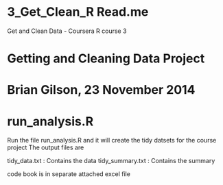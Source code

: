 3_Get_Clean_R  Read.me
=============

Get and Clean Data - Coursera R course 3
#  Getting and Cleaning Data Project
#  Brian Gilson, 23 November 2014
#  run_analysis.R

Run the file run_analysis.R and it will
create the tidy datsets for the course project
The output files are 

tidy_data.txt  :  Contains the data
tidy_summary.txt  : Contains the summary

code book is in separate attached excel file 
